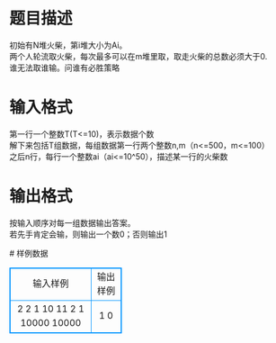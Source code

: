 # 

 
 # 题目描述 
<p>
初始有N堆火柴，第i堆大小为Ai。<br>两个人轮流取火柴，每次最多可以在m堆里取，取走火柴的总数必须大于0.<br>谁无法取谁输。问谁有必胜策略<br></p> 

 
 # 输入格式 
<p>
 第一行一个整数T(T<=10)，表示数据个数<br> 解下来包括T组数据，每组数据第一行两个整数n,m（n<=500，m<=100）<br> 之后n行，每行一个整数ai（ai<=10^50），描述某一行的火柴数<br></p> 

 
 # 输出格式 
<p>
按输入顺序对每一组数据输出答案。<br>若先手肯定会输，则输出一个数0；否则输出1</p> 
# 样例数据
<style>
        table,table tr th, table tr td { border:1px solid #0094ff; }
        table { width: 200px; min-height: 25px; line-height: 25px; text-align: center; border-collapse: collapse;}   
    </style>
<table>
	<tr>
		<td>输入样例</td>
		<td>输出样例</td>
	</tr>
<tr><td>2
2 1
10
11
2 1
10000
10000
</td><td>1
0</td></tr></table>

